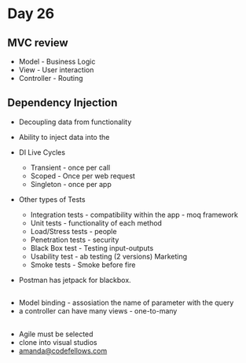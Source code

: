 # Day 26

## MVC review
- Model - Business Logic
- View - User interaction
- Controller - Routing

## Dependency Injection
- Decoupling data from functionality
- Ability to inject data into the 

- DI Live Cycles
    - Transient - once per call
    - Scoped - Once per web request
    - Singleton - once per app

- Other types of Tests
    - Integration tests - compatibility within the app - moq framework
    - Unit tests - functionality of each method
    - Load/Stress tests - people
    - Penetration tests - security
    - Black Box test - Testing input-outputs
    - Usability test - ab testing (2 versions) Marketing
    - Smoke tests - Smoke before fire

- Postman has jetpack for blackbox. 

## 
- Model binding - assosiation the name of parameter with the query
- a controller can have many views - one-to-many

## 
- Agile must be selected
- clone into visual studios
- amanda@codefellows.com